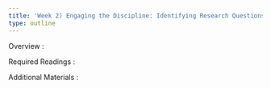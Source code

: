```yaml
---
title: 'Week 2) Engaging the Discipline: Identifying Research Questions (Aug 29)'
type: outline
---
```


Overview
: 

Required Readings
: 

Additional Materials
: 
